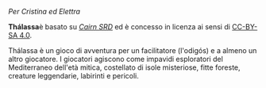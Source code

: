 *Per Cristina ed Elettra*

**Thálassa**è basato su [*Cairn SRD*](https://cairnrpg.com/) ed è
concesso in licenza ai sensi di [CC-BY-SA
4.0](https://creativecommons.org/licenses/by-sa/4.0/).

Thálassa è un gioco di avventura per un facilitatore (l'odigós) e a
almeno un altro giocatore. I giocatori agiscono come impavidi esploratori del
Mediterraneo dell'età mitica, costellato di isole misteriose,
fitte foreste, creature leggendarie, labirinti e pericoli.

